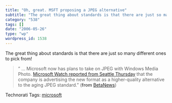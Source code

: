 ```yaml
---
title: "Oh, great. MSFT proposing a JPEG alternative"
subtitle: "The great thing about standards is that there are just so many different ones to pick from!"
category: "538"
tags: []
date: "2006-05-26"
type: "wp"
wordpress_id: 1538
---
```

The great thing about standards is that there are just so many different ones to pick from!

> ” … Microsoft now has plans to take on JPEG with Windows Media Photo. [Microsoft Watch reported from Seattle Thursday](http://www.microsoft-watch.com/article2/0,2180,1967900,00.asp) that the company is advertising the new format as a higher-quality alternative to the aging JPEG standard.” (**from** [BetaNews](http://www.betanews.com/article/Microsoft_Unveils_JPEG_Alternative/1148594312))

Technorati Tags: [microsoft](http://www.technorati.com/tag/microsoft)